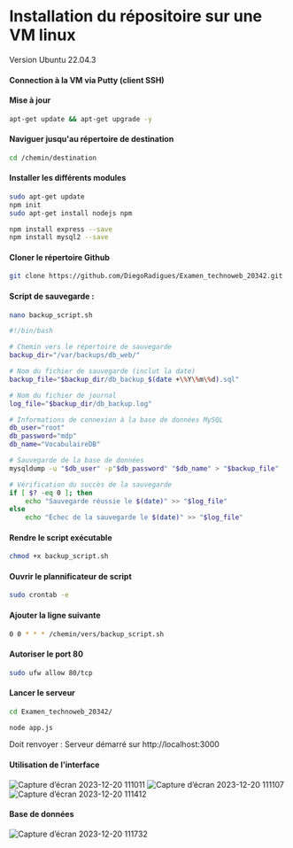 # Installation du répositoire sur une VM linux
Version Ubuntu 22.04.3
#### **Connection à la VM via Putty (client SSH)**


#### **Mise à jour**
```bash
apt-get update && apt-get upgrade -y
```

#### **Naviguer jusqu'au répertoire de destination**
```bash
cd /chemin/destination
```

#### **Installer les différents modules**
```bash
sudo apt-get update
npm init
sudo apt-get install nodejs npm
```
```bash
npm install express --save
npm install mysql2 --save
```




#### **Cloner le répertoire Github**
```bash
git clone https://github.com/DiegoRadigues/Examen_technoweb_20342.git
```


#### **Script de sauvegarde :**
```bash
nano backup_script.sh
```

```bash
#!/bin/bash

# Chemin vers le répertoire de sauvegarde
backup_dir="/var/backups/db_web/"

# Nom du fichier de sauvegarde (inclut la date)
backup_file="$backup_dir/db_backup_$(date +\%Y\%m\%d).sql"

# Nom du fichier de journal
log_file="$backup_dir/db_backup.log"

# Informations de connexion à la base de données MySQL
db_user="root"
db_password="mdp"
db_name="VocabulaireDB"

# Sauvegarde de la base de données
mysqldump -u "$db_user" -p"$db_password" "$db_name" > "$backup_file"

# Vérification du succès de la sauvegarde
if [ $? -eq 0 ]; then
    echo "Sauvegarde réussie le $(date)" >> "$log_file"
else
    echo "Échec de la sauvegarde le $(date)" >> "$log_file"

```

#### **Rendre le script exécutable**
```bash
chmod +x backup_script.sh
```

#### **Ouvrir le plannificateur de script**
```bash
sudo crontab -e
```

#### **Ajouter la ligne suivante**
```bash
0 0 * * * /chemin/vers/backup_script.sh
```

#### **Autoriser le port 80**
```bash
sudo ufw allow 80/tcp
```


#### **Lancer le serveur**
```bash
cd Examen_technoweb_20342/
```
```bash
node app.js
```
Doit renvoyer : Serveur démarré sur http://localhost:3000

#### **Utilisation de l'interface**
![Capture d’écran 2023-12-20 111011](https://github.com/DiegoRadigues/Examen_technoweb_20342/assets/99732004/614cd200-6e4c-4525-a0e7-fb0167da074d)
![Capture d’écran 2023-12-20 111107](https://github.com/DiegoRadigues/Examen_technoweb_20342/assets/99732004/d83ed08c-c229-407e-a5ba-1db013c28132)
![Capture d’écran 2023-12-20 111412](https://github.com/DiegoRadigues/Examen_technoweb_20342/assets/99732004/626a0815-a9e7-4fe4-a80c-f4bb4ac03d91)


#### **Base de données**
![Capture d’écran 2023-12-20 111732](https://github.com/DiegoRadigues/Examen_technoweb_20342/assets/99732004/d21f610e-4085-4291-b633-81585c5842b1)




